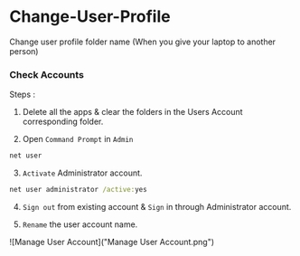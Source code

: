 # Change-User-Profile
Change user profile folder name (When you give your laptop to another person)

### Check Accounts 

Steps :

1. Delete all the apps & clear the folders in the Users Account corresponding folder.

2. Open `Command Prompt` in `Admin` 

```cmd
net user
```

3. `Activate` Administrator account.

```cmd
net user administrator /active:yes
```

4. `Sign out` from existing account & `Sign` in through Administrator account.

5. `Rename` the user account name. 

![Manage User Account]("Manage User Account.png")

